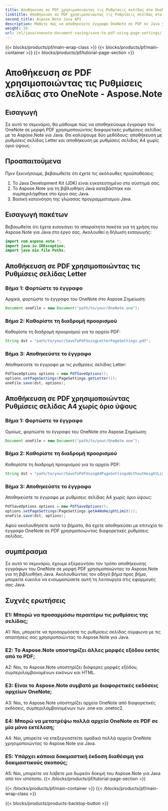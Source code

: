 ```yaml
---
title: Αποθήκευση σε PDF χρησιμοποιώντας τις Ρυθμίσεις σελίδας στο OneNote - Aspose.Note
linktitle: Αποθήκευση σε PDF χρησιμοποιώντας τις Ρυθμίσεις σελίδας στο OneNote - Aspose.Note
second_title: Aspose.Note Java API
description: Μάθετε πώς να αποθηκεύετε έγγραφα OneNote σε PDF σε Java χρησιμοποιώντας τη βιβλιοθήκη Aspose.Note. Οδηγός βήμα προς βήμα με παραδείγματα κώδικα για διαφορετικές ρυθμίσεις σελίδας.
weight: 19
url: /el/java/onenote-document-saving/save-to-pdf-using-page-settings/
---
```


{{< blocks/products/pf/main-wrap-class >}}
{{< blocks/products/pf/main-container >}}
{{< blocks/products/pf/tutorial-page-section >}}

# Αποθήκευση σε PDF χρησιμοποιώντας τις Ρυθμίσεις σελίδας στο OneNote - Aspose.Note

## Εισαγωγή

Σε αυτό το σεμινάριο, θα μάθουμε πώς να αποθηκεύουμε έγγραφα του OneNote σε μορφή PDF χρησιμοποιώντας διαφορετικές ρυθμίσεις σελίδας με το Aspose.Note για Java. Θα καλύψουμε δύο μεθόδους: αποθήκευση με ρυθμίσεις σελίδας Letter και αποθήκευση με ρυθμίσεις σελίδας A4 χωρίς όριο ύψους.

## Προαπαιτούμενα

Πριν ξεκινήσουμε, βεβαιωθείτε ότι έχετε τις ακόλουθες προϋποθέσεις:

1. Το Java Development Kit (JDK) είναι εγκατεστημένο στο σύστημά σας.
2. Το Aspose.Note για τη βιβλιοθήκη Java κατεβάστηκε και συμπεριλήφθηκε στο έργο σας Java.
3. Βασική κατανόηση της γλώσσας προγραμματισμού Java.

## Εισαγωγή πακέτων

Βεβαιωθείτε ότι έχετε εισαγάγει τα απαραίτητα πακέτα για τη χρήση του Aspose.Note για Java στο έργο σας. Ακολουθεί η δήλωση εισαγωγής:

```java
import com.aspose.note.*;
import java.io.IOException;
import java.nio.file.Paths;
```

## Αποθήκευση σε PDF χρησιμοποιώντας τις Ρυθμίσεις σελίδας Letter

### Βήμα 1: Φορτώστε το έγγραφο

Αρχικά, φορτώστε το έγγραφο του OneNote στο Aspose.Σημείωση:

```java
Document oneFile = new Document("path/to/your/OneNote.one");
```

### Βήμα 2: Καθορίστε τη διαδρομή προορισμού

Καθορίστε τη διαδρομή προορισμού για το αρχείο PDF:

```java
String dst = "path/to/your/SaveToPdfUsingLetterPageSettings.pdf";
```

### Βήμα 3: Αποθηκεύστε το έγγραφο

Αποθηκεύστε το έγγραφο με τις ρυθμίσεις σελίδας Letter:

```java
PdfSaveOptions options = new PdfSaveOptions();
options.setPageSettings(PageSettings.getLetter());
oneFile.save(dst, options);
```

## Αποθήκευση σε PDF χρησιμοποιώντας Ρυθμίσεις σελίδας A4 χωρίς όριο ύψους

### Βήμα 1: Φορτώστε το έγγραφο

Ομοίως, φορτώστε το έγγραφο του OneNote στο Aspose.Σημείωση:

```java
Document oneFile = new Document("path/to/your/OneNote.one");
```

### Βήμα 2: Καθορίστε τη διαδρομή προορισμού

Καθορίστε τη διαδρομή προορισμού για το αρχείο PDF:

```java
String dst = "path/to/your/SaveToPdfUsingA4PageSettingsWithoutHeightLimit.pdf";
```

### Βήμα 3: Αποθηκεύστε το έγγραφο

Αποθηκεύστε το έγγραφο με ρυθμίσεις σελίδας Α4 χωρίς όριο ύψους:

```java
PdfSaveOptions options = new PdfSaveOptions();
options.setPageSettings(PageSettings.getA4NoHeightLimit());
oneFile.save(dst, options);
```

Αφού ακολουθήσετε αυτά τα βήματα, θα έχετε αποθηκεύσει με επιτυχία το έγγραφο OneNote σε PDF χρησιμοποιώντας διαφορετικές ρυθμίσεις σελίδας.

## συμπέρασμα

Σε αυτό το σεμινάριο, έχουμε εξερευνήσει τον τρόπο αποθήκευσης εγγράφων του OneNote σε μορφή PDF χρησιμοποιώντας το Aspose.Note για τη βιβλιοθήκη Java. Ακολουθώντας τον οδηγό βήμα προς βήμα, μπορείτε εύκολα να ενσωματώσετε αυτή τη λειτουργία στις εφαρμογές σας Java.

## Συχνές ερωτήσεις

### Ε1: Μπορώ να προσαρμόσω περαιτέρω τις ρυθμίσεις της σελίδας;

A1: Ναι, μπορείτε να προσαρμόσετε τις ρυθμίσεις σελίδας σύμφωνα με τις απαιτήσεις σας χρησιμοποιώντας το Aspose.Note για Java.

### Ε2: Το Aspose.Note υποστηρίζει άλλες μορφές εξόδου εκτός από το PDF;

A2: Ναι, το Aspose.Note υποστηρίζει διάφορες μορφές εξόδου, συμπεριλαμβανομένων εικόνων και HTML.

### Ε3: Είναι το Aspose.Note συμβατό με διαφορετικές εκδόσεις αρχείων OneNote;

A3: Ναι, το Aspose.Note υποστηρίζει αρχεία OneNote από διαφορετικές εκδόσεις, συμπεριλαμβανομένων των .one και .onetoc2.

### Ε4: Μπορώ να μετατρέψω πολλά αρχεία OneNote σε PDF σε μία μόνο εκτέλεση;

A4: Ναι, μπορείτε να επεξεργαστείτε ομαδικά πολλά αρχεία OneNote χρησιμοποιώντας το Aspose.Note για Java.

### Ε5: Υπάρχει κάποια δοκιμαστική έκδοση διαθέσιμη για δοκιμαστικούς σκοπούς;

A5: Ναι, μπορείτε να λάβετε μια δωρεάν δοκιμή του Aspose.Note για Java από τον ιστότοπο.
{{< /blocks/products/pf/tutorial-page-section >}}

{{< /blocks/products/pf/main-container >}}
{{< /blocks/products/pf/main-wrap-class >}}

{{< blocks/products/products-backtop-button >}}
